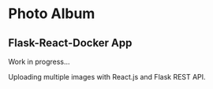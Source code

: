 # Photo Album
## Flask-React-Docker App
Work in progress...

Uploading multiple images with React.js and Flask REST API.
